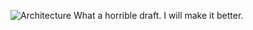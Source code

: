![Architecture](https://github.com/pinjaw/ot-harjoitustyo/blob/master/Documentation/architecturedraft.jpg)
What a horrible draft. I will make it better.
